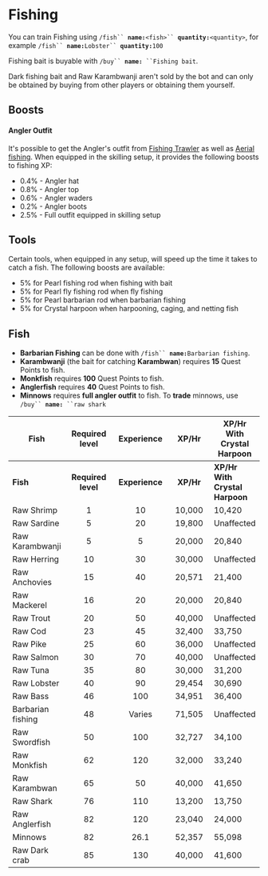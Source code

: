 # Fishing

You can train Fishing using `/fish`` `**`name:`**`<fish>`` `**`quantity:`**`<quantity>`, for example `/fish`` `**`name:`**`Lobster`` `**`quantity:`**`100`

Fishing bait is buyable with `/buy`` `**`name:`**` ``Fishing bait`.

Dark fishing bait and Raw Karambwanji aren't sold by the bot and can only be obtained by buying from other players or obtaining them yourself.

## Boosts

#### Angler Outfit

It's possible to get the Angler's outfit from [Fishing Trawler](fishing-trawler.md) as well as [Aerial fishing](https://wiki.oldschool.gg/skills/fishing/aerial-fishing). When equipped in the skilling setup, it provides the following boosts to fishing XP:

* 0.4% - Angler hat
* 0.8% - Angler top
* 0.6% - Angler waders
* 0.2% - Angler boots
* 2.5% - Full outfit equipped in skilling setup

## **Tools**

Certain tools, when equipped in any setup, will speed up the time it takes to catch a fish. The following boosts are available:

* 5% for Pearl fishing rod when fishing with bait
* 5% for Pearl fly fishing rod when fly fishing
* 5% for Pearl barbarian rod when barbarian fishing
* 5% for Crystal harpoon when harpooning, caging, and netting fish

## Fish

* **Barbarian Fishing** can be done with `/fish`` `**`name:`**`Barbarian fishing`.
* **Karambwanji** (the bait for catching **Karambwan**) requires **15** Quest Points to fish.
* **Monkfish** requires **100** Quest Points to fish.
* **Anglerfish** requires **40** Quest Points to fish.
* **Minnows** requires **full angler outfit** to fish. To **trade** minnows, use `/buy`` `**`name:`**` ``raw shark`

<table data-header-hidden><thead><tr><th>Fish</th><th width="150" align="center">Required level</th><th width="150" align="center">Experience</th><th width="150" align="center">XP/Hr</th><th>XP/Hr With Crystal Harpoon</th></tr></thead><tbody><tr><td><strong>Fish</strong></td><td align="center"><strong>Required level</strong></td><td align="center"><strong>Experience</strong></td><td align="center"><strong>XP/Hr</strong></td><td><strong>XP/Hr With Crystal Harpoon</strong></td></tr><tr><td>Raw Shrimp</td><td align="center">1</td><td align="center">10</td><td align="center">10,000</td><td>10,420</td></tr><tr><td>Raw Sardine</td><td align="center">5</td><td align="center">20</td><td align="center">19,800</td><td>Unaffected</td></tr><tr><td>Raw Karambwanji</td><td align="center">5</td><td align="center">5</td><td align="center">20,000</td><td>20,840</td></tr><tr><td>Raw Herring</td><td align="center">10</td><td align="center">30</td><td align="center">30,000</td><td>Unaffected</td></tr><tr><td>Raw Anchovies</td><td align="center">15</td><td align="center">40</td><td align="center">20,571</td><td>21,400</td></tr><tr><td>Raw Mackerel</td><td align="center">16</td><td align="center">20</td><td align="center">20,000</td><td>20,840</td></tr><tr><td>Raw Trout</td><td align="center">20</td><td align="center">50</td><td align="center">40,000</td><td>Unaffected</td></tr><tr><td>Raw Cod</td><td align="center">23</td><td align="center">45</td><td align="center">32,400</td><td>33,750</td></tr><tr><td>Raw Pike</td><td align="center">25</td><td align="center">60</td><td align="center">36,000</td><td>Unaffected</td></tr><tr><td>Raw Salmon</td><td align="center">30</td><td align="center">70</td><td align="center">40,000</td><td>Unaffected</td></tr><tr><td>Raw Tuna</td><td align="center">35</td><td align="center">80</td><td align="center">30,000</td><td>31,200</td></tr><tr><td>Raw Lobster</td><td align="center">40</td><td align="center">90</td><td align="center">29,454</td><td>30,690</td></tr><tr><td>Raw Bass</td><td align="center">46</td><td align="center">100</td><td align="center">34,951</td><td>36,400</td></tr><tr><td>Barbarian fishing</td><td align="center">48</td><td align="center">Varies</td><td align="center">71,505</td><td>Unaffected</td></tr><tr><td>Raw Swordfish</td><td align="center">50</td><td align="center">100</td><td align="center">32,727</td><td>34,100</td></tr><tr><td>Raw Monkfish</td><td align="center">62</td><td align="center">120</td><td align="center">32,000</td><td>33,240</td></tr><tr><td>Raw Karambwan</td><td align="center">65</td><td align="center">50</td><td align="center">40,000</td><td>41,650</td></tr><tr><td>Raw Shark</td><td align="center">76</td><td align="center">110</td><td align="center">13,200</td><td>13,750</td></tr><tr><td>Raw Anglerfish</td><td align="center">82</td><td align="center">120</td><td align="center">23,040</td><td>24,000</td></tr><tr><td>Minnows</td><td align="center">82</td><td align="center">26.1</td><td align="center">52,357</td><td>55,098</td></tr><tr><td>Raw Dark crab</td><td align="center">85</td><td align="center">130</td><td align="center">40,000</td><td>41,600</td></tr></tbody></table>
